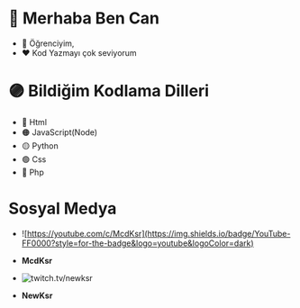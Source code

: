 

# 👋 Merhaba Ben Can
- 🎇 Öğrenciyim,
- ❤ Kod Yazmayı çok seviyorum


# 🟣 Bildiğim Kodlama Dilleri
- 🔴 Html
- 🟠 JavaScript(Node)
- 🟡 Python
- 🟢 Css
- 🔵 Php

 # Sosyal Medya

- ![https://youtube.com/c/McdKsr](https://img.shields.io/badge/YouTube-FF0000?style=for-the-badge&logo=youtube&logoColor=dark) 
- **McdKsr**


- ![twitch.tv/newksr](https://img.shields.io/badge/Twitch-9146FF?style=for-the-badge&logo=twitch&logoColor=white)
- **NewKsr**
<!---
IchBinMcd/IchBinMcd is a ✨ special ✨ repository because its `README.md` (this file) appears on your GitHub profile.
You can click the Preview link to take a look at your changes.
--->
